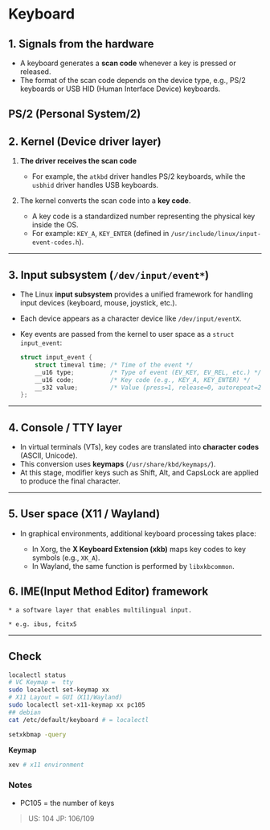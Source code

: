 # Keyboard


## 1. Signals from the hardware

* A keyboard generates a **scan code** whenever a key is pressed or released.
* The format of the scan code depends on the device type, e.g., PS/2 keyboards or USB HID (Human Interface Device) keyboards.

PS/2 (Personal System/2)
---

## 2. Kernel (Device driver layer)

1. **The driver receives the scan code**

   * For example, the `atkbd` driver handles PS/2 keyboards, while the `usbhid` driver handles USB keyboards.
2. The kernel converts the scan code into a **key code**.

   * A key code is a standardized number representing the physical key inside the OS.
   * For example: `KEY_A`, `KEY_ENTER` (defined in `/usr/include/linux/input-event-codes.h`).

---

## 3. Input subsystem (`/dev/input/event*`)

* The Linux **input subsystem** provides a unified framework for handling input devices (keyboard, mouse, joystick, etc.).
* Each device appears as a character device like `/dev/input/eventX`.
* Key events are passed from the kernel to user space as a `struct input_event`:

  ```c
  struct input_event {
      struct timeval time; /* Time of the event */
      __u16 type;          /* Type of event (EV_KEY, EV_REL, etc.) */
      __u16 code;          /* Key code (e.g., KEY_A, KEY_ENTER) */
      __s32 value;         /* Value (press=1, release=0, autorepeat=2) */
  };
  ```

---

## 4. Console / TTY layer

* In virtual terminals (VTs), key codes are translated into **character codes** (ASCII, Unicode).
* This conversion uses **keymaps** (`/usr/share/kbd/keymaps/`).
* At this stage, modifier keys such as Shift, Alt, and CapsLock are applied to produce the final character.

---

## 5. User space (X11 / Wayland)

* In graphical environments, additional keyboard processing takes place:

  * In Xorg, the **X Keyboard Extension (xkb)** maps key codes to key symbols (e.g., `XK_A`).
  * In Wayland, the same function is performed by `libxkbcommon`.

## 6. IME(Input Method Editor) framework

    * a software layer that enables multilingual input.

    * e.g. ibus, fcitx5

---




## Check
```bash
localectl status
# VC Keymap =  tty
sudo localectl set-keymap xx
# X11 Layout = GUI（X11/Wayland)
sudo localectl set-x11-keymap xx pc105
## debian
cat /etc/default/keyboard # = localectl

setxkbmap -query

```
**Keymap**
```bash
xev # x11 environment
```

### Notes

* PC105 = the number of keys
> US: 104
> JP: 106/109 